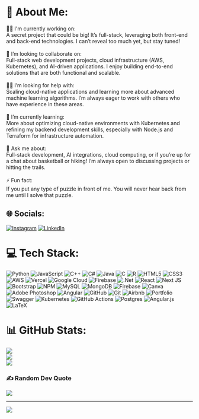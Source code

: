 # 💫 About Me:
👨‍💻 I'm currently working on:<br>A secret project that could be big! It’s full-stack, leveraging both front-end and back-end technologies. I can’t reveal too much yet, but stay tuned!<br><br>🤝 I’m looking to collaborate on:<br>Full-stack web development projects, cloud infrastructure (AWS, Kubernetes), and AI-driven applications. I enjoy building end-to-end solutions that are both functional and scalable.<br><br>🙋‍♂️ I’m looking for help with:<br>Scaling cloud-native applications and learning more about advanced machine learning algorithms. I’m always eager to work with others who have experience in these areas.<br><br>🌱 I’m currently learning:<br>More about optimizing cloud-native environments with Kubernetes and refining my backend development skills, especially with Node.js and Terraform for infrastructure automation.<br><br>💬 Ask me about:<br>Full-stack development, AI integrations, cloud computing, or if you’re up for a chat about basketball or hiking! I’m always open to discussing projects or hitting the trails.<br><br>⚡ Fun fact:<br>If you put any type of puzzle in front of me. You will never hear back from me until I solve that puzzle.


## 🌐 Socials:
[![Instagram](https://img.shields.io/badge/Instagram-%23E4405F.svg?logo=Instagram&logoColor=white)](https://instagram.com/bbane17) [![LinkedIn](https://img.shields.io/badge/LinkedIn-%230077B5.svg?logo=linkedin&logoColor=white)](https://linkedin.com/in/brandon-bane) 

# 💻 Tech Stack:
![Python](https://img.shields.io/badge/python-3670A0?style=flat&logo=python&logoColor=ffdd54) ![JavaScript](https://img.shields.io/badge/javascript-%23323330.svg?style=flat&logo=javascript&logoColor=%23F7DF1E) ![C++](https://img.shields.io/badge/c++-%2300599C.svg?style=flat&logo=c%2B%2B&logoColor=white) ![C#](https://img.shields.io/badge/c%23-%23239120.svg?style=flat&logo=csharp&logoColor=white) ![Java](https://img.shields.io/badge/java-%23ED8B00.svg?style=flat&logo=openjdk&logoColor=white) ![C](https://img.shields.io/badge/c-%2300599C.svg?style=flat&logo=c&logoColor=white) ![R](https://img.shields.io/badge/r-%23276DC3.svg?style=flat&logo=r&logoColor=white) ![HTML5](https://img.shields.io/badge/html5-%23E34F26.svg?style=flat&logo=html5&logoColor=white) ![CSS3](https://img.shields.io/badge/css3-%231572B6.svg?style=flat&logo=css3&logoColor=white) ![AWS](https://img.shields.io/badge/AWS-%23FF9900.svg?style=flat&logo=amazon-aws&logoColor=white) ![Vercel](https://img.shields.io/badge/vercel-%23000000.svg?style=flat&logo=vercel&logoColor=white) ![Google Cloud](https://img.shields.io/badge/GoogleCloud-%234285F4.svg?style=flat&logo=google-cloud&logoColor=white) ![Firebase](https://img.shields.io/badge/firebase-%23039BE5.svg?style=flat&logo=firebase) ![.Net](https://img.shields.io/badge/.NET-5C2D91?style=flat&logo=.net&logoColor=white) ![React](https://img.shields.io/badge/react-%2320232a.svg?style=flat&logo=react&logoColor=%2361DAFB) ![Next JS](https://img.shields.io/badge/Next-black?style=flat&logo=next.js&logoColor=white) ![Bootstrap](https://img.shields.io/badge/bootstrap-%238511FA.svg?style=flat&logo=bootstrap&logoColor=white) ![NPM](https://img.shields.io/badge/NPM-%23CB3837.svg?style=flat&logo=npm&logoColor=white) ![MySQL](https://img.shields.io/badge/mysql-4479A1.svg?style=flat&logo=mysql&logoColor=white) ![MongoDB](https://img.shields.io/badge/MongoDB-%234ea94b.svg?style=flat&logo=mongodb&logoColor=white) ![Firebase](https://img.shields.io/badge/firebase-a08021?style=flat&logo=firebase&logoColor=ffcd34) ![Canva](https://img.shields.io/badge/Canva-%2300C4CC.svg?style=flat&logo=Canva&logoColor=white) ![Adobe Photoshop](https://img.shields.io/badge/adobe%20photoshop-%2331A8FF.svg?style=flat&logo=adobe%20photoshop&logoColor=white) ![Angular](https://img.shields.io/badge/angular-%23DD0031.svg?style=flat&logo=angular&logoColor=white) ![GitHub](https://img.shields.io/badge/github-%23121011.svg?style=flat&logo=github&logoColor=white) ![Git](https://img.shields.io/badge/git-%23F05033.svg?style=flat&logo=git&logoColor=white) ![Airbnb](https://img.shields.io/badge/Airbnb-%23ff5a5f.svg?style=flat&logo=Airbnb&logoColor=white) ![Portfolio](https://img.shields.io/badge/Portfolio-%23000000.svg?style=flat&logo=firefox&logoColor=#FF7139) ![Swagger](https://img.shields.io/badge/-Swagger-%23Clojure?style=flat&logo=swagger&logoColor=white) ![Kubernetes](https://img.shields.io/badge/kubernetes-%23326ce5.svg?style=flat&logo=kubernetes&logoColor=white) ![GitHub Actions](https://img.shields.io/badge/github%20actions-%232671E5.svg?style=flat&logo=githubactions&logoColor=white) ![Postgres](https://img.shields.io/badge/postgres-%23316192.svg?style=flat&logo=postgresql&logoColor=white) ![Angular.js](https://img.shields.io/badge/angular.js-%23E23237.svg?style=flat&logo=angularjs&logoColor=white) ![LaTeX](https://img.shields.io/badge/latex-%23008080.svg?style=flat&logo=latex&logoColor=white)
# 📊 GitHub Stats:
![](https://github-readme-stats.vercel.app/api?username=BrandonBane17&theme=aura&hide_border=false&include_all_commits=false&count_private=false)<br/>
![](https://github-readme-streak-stats.herokuapp.com/?user=BrandonBane17&theme=aura&hide_border=false)<br/>
![](https://github-readme-stats.vercel.app/api/top-langs/?username=BrandonBane17&theme=aura&hide_border=false&include_all_commits=false&count_private=false&layout=compact)

### ✍️ Random Dev Quote
![](https://quotes-github-readme.vercel.app/api?type=vetical&theme=radical)

---
[![](https://visitcount.itsvg.in/api?id=BrandonBane17&icon=6&color=9)](https://visitcount.itsvg.in)

<!-- Proudly created with GPRM ( https://gprm.itsvg.in ) -->
